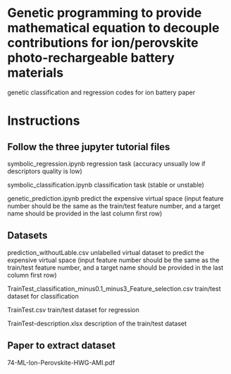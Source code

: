 # Genetic programming to provide mathematical equation to decouple contributions for ion/perovskite photo-rechargeable battery materials

 genetic classification and regression codes for ion battery paper


# Instructions

## Follow the three jupyter tutorial files
 
 symbolic_regression.ipynb         regression task (accuracy unsually low if descriptors quality is low)

 symbolic_classification.ipynb     classification task (stable or unstable)

 genetic_prediction.ipynb          predict the expensive virtual space (input feature number should be the same as the train/test feature number, and a target name should be provided in the last column first row)


## Datasets

 prediction_withoutLable.csv       unlabelled virtual dataset to predict the expensive virtual space (input feature number should be the same as the train/test feature number, and a target name should be provided in the last column first row)

 TrainTest_classification_minus0.1_minus3_Feature_selection.csv       train/test dataset for classification 

 TrainTest.csv    train/test dataset for regression

 TrainTest-description.xlsx     description of the train/test dataset


## Paper to extract dataset

 74-ML-Ion-Perovskite-HWG-AMI.pdf